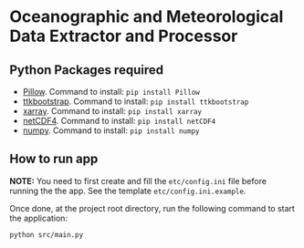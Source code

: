 # Oceanographic and Meteorological Data Extractor and Processor

## Python Packages required

* [Pillow](https://pypi.org/project/Pillow/). Command to install: `pip install Pillow`
* [ttkbootstrap](https://pypi.org/project/ttkbootstrap/). Command to install: `pip install ttkbootstrap`
* [xarray](https://pypi.org/project/xarray/). Command to install: `pip install xarray`
* [netCDF4](https://pypi.org/project/netCDF4/). Command to install: `pip install netCDF4`
* [numpy](https://pypi.org/project/numpy/). Command to install: `pip install numpy`

## How to run app

**NOTE:** You need to first create and fill the `etc/config.ini` file before running the the app. 
See the template `etc/config.ini.example`.

Once done, at the project root directory, run the following command to start the application:

``` sh
python src/main.py
```